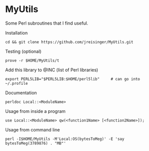 MyUtils
=======

Some Perl subroutines that I find useful.

Installation

    cd && git clone https://github.com/jreisinger/MyUtils.git

Testing (optional)

    prove -r $HOME/MyUtils/t

Add this library to @INC (list of Perl libraries)

    export PERL5LIB="$PERL5LIB:$HOME/perl5lib"     # can go into ~/.profile

Documentation

    perldoc Local::<ModuleName>

Usage from inside a program

    use Local::<ModuleName> qw(<function1Name> [<function2Name>]);

Usage from command line

    perl -I$HOME/MyUtils -M'Local:OS(bytesToMeg)' -E 'say bytesToMeg(3789876) . "MB"'
